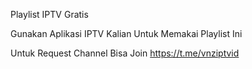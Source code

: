 Playlist IPTV Gratis 

Gunakan Aplikasi IPTV Kalian Untuk Memakai Playlist Ini 

Untuk Request Channel Bisa Join https://t.me/vnziptvid 
